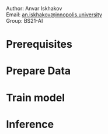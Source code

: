 Author: Anvar Iskhakov\
Email: an.iskhakov@innopolis.university\
Group: BS21-AI

# Prerequisites

# Prepare Data

# Train model

# Inference
